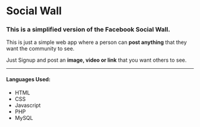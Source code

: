 # Social Wall
### This is a simplified version of the Facebook Social Wall.

This is just a simple web app where a person can **post anything** that they want the community to see.

Just Signup and post an **image, video or link** that you want others to see.

---

#### Languages Used:
* HTML
* CSS
* Javascript
* PHP
* MySQL
